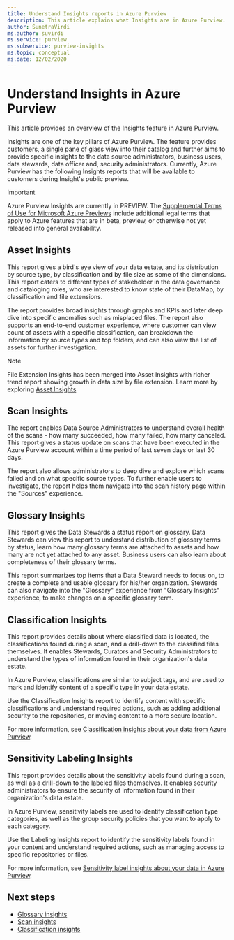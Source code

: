 ```yaml
---
title: Understand Insights reports in Azure Purview
description: This article explains what Insights are in Azure Purview.
author: SunetraVirdi
ms.author: suvirdi
ms.service: purview
ms.subservice: purview-insights
ms.topic: conceptual
ms.date: 12/02/2020
---
```


# Understand Insights in Azure Purview

This article provides an overview of the Insights feature in Azure Purview.

Insights are one of the key pillars of Azure Purview. The feature provides customers, a single pane of glass view into their catalog and further aims to provide specific insights to the data source administrators, business users, data stewards, data officer and, security administrators. Currently, Azure Purview has the following Insights reports that will be available to customers during Insight's public preview.

> [!IMPORTANT]
> Azure Purview Insights are currently in PREVIEW. The [Supplemental Terms of Use for Microsoft Azure Previews](https://azure.microsoft.com/support/legal/preview-supplemental-terms/) include additional legal terms that apply to Azure features that are in beta, preview, or otherwise not yet released into general availability.

## Asset Insights

This report gives a bird's eye view of your data estate, and its distribution by source type, by classification and by file size as some of the dimensions. This report caters to different types of stakeholder in the data governance and cataloging roles, who are interested to know state of their DataMap, by classification and file extensions.

The report provides broad insights through graphs and KPIs and later deep dive into specific anomalies such as misplaced files. The report also supports an end-to-end customer experience, where customer can view count of assets with a specific classification, can breakdown the information by source types and top folders, and can also view the list of assets for further investigation.

> [!NOTE]
> File Extension Insights has been merged into Asset Insights with richer trend report showing growth in data size by file extension. Learn more by exploring [Asset Insights](asset-insights.md) 
>
>

## Scan Insights

The report enables Data Source Administrators to understand overall health of the scans - how many succeeded, how many failed, how many canceled. This report gives a status update on scans that have been executed in the Azure Purview account within a time period of last seven days or last 30 days.

The report also allows administrators to deep dive and explore which scans failed and on what specific source types. To further enable users to investigate, the report helps them navigate into the scan history page within the "Sources" experience.

## Glossary Insights

This report gives the Data Stewards a status report on glossary. Data Stewards can view this report to understand distribution of glossary terms by status, learn how many glossary terms are attached to assets and how many are not yet attached to any asset. Business users can also learn about completeness of their glossary terms. 

This report summarizes top items that a Data Steward needs to focus on, to create a complete and usable glossary for his/her organization. Stewards can also navigate into the "Glossary" experience from "Glossary Insights" experience, to make changes on a specific glossary term.

## Classification Insights

This report provides details about where classified data is located, the classifications found during a scan, and a drill-down to the classified files themselves. It enables Stewards, Curators and Security Administrators to understand the types of information found in their organization's data estate. 

In Azure Purview, classifications are similar to subject tags, and are used to mark and identify content of a specific type in your data estate.

Use the Classification Insights report to identify content with specific classifications and understand required actions, such as adding additional security to the repositories, or moving content to a more secure location.

For more information, see [Classification insights about your data from Azure Purview](classification-insights.md).

## Sensitivity Labeling Insights

This report provides details about the sensitivity labels found during a scan, as well as a drill-down to the labeled files themselves. It enables security administrators to ensure the security of information found in their organization's data estate. 

In Azure Purview, sensitivity labels are used to identify classification type categories, as well as the group security policies that you want to apply to each category.

Use the Labeling Insights report to identify the sensitivity labels found in your content and understand required actions, such as managing access to specific repositories or files.

For more information, see [Sensitivity label insights about your data in Azure Purview](sensitivity-insights.md).

## Next steps

* [Glossary insights](glossary-insights.md)
* [Scan insights](scan-insights.md)
* [Classification insights](./classification-insights.md)
